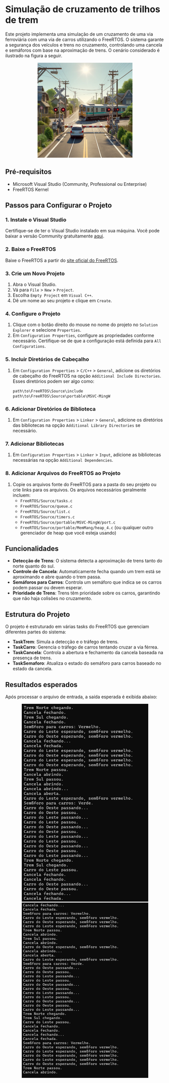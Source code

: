 # Simulação de cruzamento de trilhos de trem

Este projeto implementa uma simulação de um cruzamento de uma via ferroviária com uma via de carros utilizando o FreeRTOS. O sistema garante a segurança dos veículos e trens no cruzamento, controlando uma cancela e semáforos com base na aproximação de trens. O cenário considerado é ilustrado na figura a seguir.
<p align="center">
  <img src="imgs/3.png" width="300" ">
</p>

## Pré-requisitos

- Microsoft Visual Studio (Community, Professional ou Enterprise)
- FreeRTOS Kernel

## Passos para Configurar o Projeto

### 1. Instale o Visual Studio

Certifique-se de ter o Visual Studio instalado em sua máquina. Você pode baixar a versão Community gratuitamente [aqui](https://visualstudio.microsoft.com/).

### 2. Baixe o FreeRTOS

Baixe o FreeRTOS a partir do [site oficial do FreeRTOS](https://www.freertos.org).

### 3. Crie um Novo Projeto

1. Abra o Visual Studio.
2. Vá para `File` > `New` > `Project`.
3. Escolha `Empty Project` em `Visual C++`.
4. Dê um nome ao seu projeto e clique em `Create`.

### 4. Configure o Projeto

1. Clique com o botão direito do mouse no nome do projeto no `Solution Explorer` e selecione `Properties`.
2. Em `Configuration Properties`, configure as propriedades conforme necessário. Certifique-se de que a configuração está definida para `All Configurations`.

### 5. Incluir Diretórios de Cabeçalho

1. Em `Configuration Properties` > `C/C++` > `General`, adicione os diretórios de cabeçalho do FreeRTOS na opção `Additional Include Directories`. Esses diretórios podem ser algo como:

    ```
    path\to\FreeRTOS\Source\include
    path\to\FreeRTOS\Source\portable\MSVC-MingW
    ```

### 6. Adicionar Diretórios de Biblioteca

1. Em `Configuration Properties` > `Linker` > `General`, adicione os diretórios das bibliotecas na opção `Additional Library Directories` se necessário.

### 7. Adicionar Bibliotecas

1. Em `Configuration Properties` > `Linker` > `Input`, adicione as bibliotecas necessárias na opção `Additional Dependencies`.

### 8. Adicionar Arquivos do FreeRTOS ao Projeto

1. Copie os arquivos fonte do FreeRTOS para a pasta do seu projeto ou crie links para os arquivos. Os arquivos necessários geralmente incluem:
    - `FreeRTOS/Source/tasks.c`
    - `FreeRTOS/Source/queue.c`
    - `FreeRTOS/Source/list.c`
    - `FreeRTOS/Source/timers.c`
    - `FreeRTOS/Source/portable/MSVC-MingW/port.c`
    - `FreeRTOS/Source/portable/MemMang/heap_4.c` (ou qualquer outro gerenciador de heap que você esteja usando)

## Funcionalidades

- **Detecção de Trens**: O sistema detecta a aproximação de trens tanto do norte quanto do sul.
- **Controle de Cancela**: Automaticamente fecha quando um trem está se aproximando e abre quando o trem passa.
- **Semáforos para Carros**: Controla um semáforo que indica se os carros podem passar ou devem esperar.
- **Prioridade de Trens**: Trens têm prioridade sobre os carros, garantindo que não haja colisões no cruzamento.

## Estrutura do Projeto

O projeto é estruturado em várias tasks do FreeRTOS que gerenciam diferentes partes do sistema:

- **TaskTrem**: Simula a detecção e o tráfego de trens.
- **TaskCarro**: Gerencia o tráfego de carros tentando cruzar a via férrea.
- **TaskCancela**: Controla a abertura e fechamento da cancela baseada na presença de trens.
- **TaskSemaforo**: Atualiza o estado do semáforo para carros baseado no estado da cancela.


## Resultados esperados

Após processar o arquivo de entrada, a saída esperada é exibida abaixo: 

<p align="center">
  <img src="imgs/1.jpeg" width="400" ">
  <br>
  <img src="imgs/2.jpeg" width="400" ">

</p>


